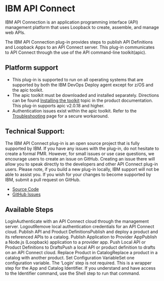 
# IBM API Connect

IBM API Connection is an application programming interface (API) management platform that uses Loopback to create, assemble, and manage web APIs.

The IBM API Connection plug-in provides steps to publish API Definitions and Loopback Apps to an API Connect server. This plug-in communicates to API Connect through the use of the API command-line toolkit(apic).

## Platform support

* This plug-in is supported to run on all operating systems that are supported by both the IBM DevOps Deploy agent except for z/OS and the apic toolkit.
* The apic toolkit must be downloaded and installed separately. Directions can be found [Installing the toolkit](https://www.ibm.com/support/knowledgecenter/SSMNED_5.0.0/com.ibm.apic.toolkit.doc/tapim_cli_install.html) topic in the product documentation. This plug-in supports apic v2.0.18 and higher.
* Authentication issues exist within the apic toolkit. Refer to the [Troubleshooting](https://urbancode.github.io/IBM-UCx-PLUGIN-DOCS/UCD/apiconnect/troubleshooting.html) page for a secure workaround.

## Technical Support:

The IBM API Connect plug-in is an open source project that is fully supported by IBM. If you have any issues with the plug-in, do not hesitate to create a formal PMR. However, for small issues or use case questions, we encourage users to create an issue on GitHub. Creating an issue there will allow you to speak directly to the developers and other API Connect plug-in users. Please note, if you build a new plug-in locally, IBM support will not be able to assist you. If you wish for your changes to become supported by IBM, submit a pull request on GitHub.

* [Source Code](https://github.com/IBM-UrbanCode/IBM-API-Connect-UCD)
* [GitHub Issues](https://github.com/IBM-UrbanCode/IBM-API-Connect-UCD/issues)


## Available Steps

LoginAuthenticate with an API Connect cloud through the management server. LogoutRemove local authentication credentials for an API Connect cloud. Publish API and Product DefinitionsPublish and deploy a product and its referenced APIs to a catalog. Publish Application to Provider AppPublish a Node.js (Loopback) application to a provider app. Push Local API or Product Definitions to DraftsPush a local API or product definition to drafts on an API Connect cloud. Replace Product in CatalogReplace a product in a catalog with another product. Set Configuration VariableSet one configuration variable. The ‘Login’ step is not required. This is a wrapper step for the App and Catalog Identifier. If you understand and have access to the Identifier command, use the Shell step to run that command.


